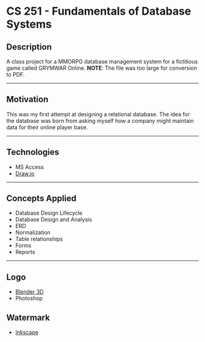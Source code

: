 # CS 251 - Fundamentals of Database Systems

## Description
A class project for a MMORPG database management system for a fictitious game called GRYMWAR Online.  **NOTE**:  The file was too large for conversion to PDF.  

---
## Motivation                                                            
This was my first attempt at designing a relational database.  The idea for the database was born from asking myself how a company might maintain data for their online player base.      

---
## Technologies
* MS Access
* [Draw.io](https://www.draw.io/)

---
## Concepts Applied
* Database Design Lifecycle
* Database Design and Analysis
* ERD
* Normalization
* Table relationships
* Forms
* Reports

---
## Logo
* [Blender 3D](https://www.blender.org/)
* Photoshop

## Watermark
* [Inkscape](https://inkscape.org/en/)
